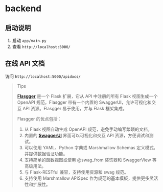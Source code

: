 # backend

## 启动说明

1. 启动 `app/main.py`
2. 查看 `http://localhost:5000/`

## 在线 API 文档

访问 `http://localhost:5000/apidocs/`


> Tips
> 
> [**Flasgger**](https://github.com/flasgger/flasgger) 是一个 Flask 扩展，它从 API 中注册的所有 Flask 视图生成一个 OpenAPI 规范。Flasgger 带有一个内置的 SwaggerUI，允许可视化和交互 API 资源。Flasgger 易于使用，并与 Flask 框架集成。
>
> Flasgger 的优点包括：
>
> 1. 从 Flask 视图自动生成 OpenAPI 规范，避免手动编写繁琐的文档。
> 2. 内置的 **[SwaggerUI](https://apifox.com/apiskills/introduction-to-swagger-ui-3/)** 界面可以可视化和交互 API 资源，方便调试和测试。
> 3. 可以使用 YAML、Python 字典或 Marshmallow Schemas 定义模式，并提供数据验证功能。
> 4. 支持简单的函数视图或使用 @swag_from 装饰器和 SwaggerView 等高级用法。
> 5. 与 Flask-RESTful 兼容，支持使用资源和 swag 规范。
> 6. 支持使用 Marshmallow APISpec 作为规范的基本模板，提供更多灵活性和扩展性。
